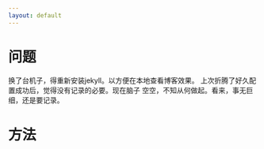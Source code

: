 ```yaml
---
layout: default
---
```


问题
====
换了台机子，得重新安装jekyll。以方便在本地查看博客效果。
上次折腾了好久配置成功后，觉得没有记录的必要。现在脑子
空空，不知从何做起。看来，事无巨细，还是要记录。

方法
====



